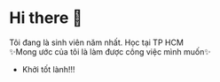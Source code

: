# Hi there 👋
Tôi đang là sinh viên năm nhất. Học tại TP HCM<br>
✨Mong ước của tôi là làm được công việc mình muốn✨
- Khởi tốt lành!!!

<!--
**toanngo0x005A/toanngo0x005A** is a ✨ _special_ ✨ repository because its `README.md` (this file) appears on your GitHub profile.

Here are some ideas to get you started:

- 🔭 I’m currently working on Home
- 🌱 I’m currently learning KythuatCaoThang College
- 👯 I’m looking to collaborate on ...
- 🤔 I’m looking for help with ...
- 💬 Ask me about ...
- 📫 How to reach me: ...
- 😄 Pronouns: ...
- ⚡ Fun fact: ...

-->
